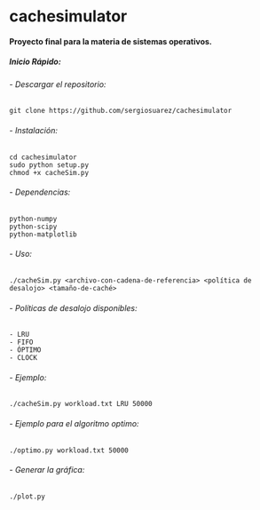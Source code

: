 # cachesimulator
#### Proyecto final para la materia de sistemas operativos.

##### Inicio Rápido:
###### - Descargar el repositorio:
	git clone https://github.com/sergiosuarez/cachesimulator

###### - Instalación:
	cd cachesimulator
	sudo python setup.py
	chmod +x cacheSim.py

###### - Dependencias:	
	python-numpy
	python-scipy
	python-matplotlib
	
###### - Uso:
	./cacheSim.py <archivo-con-cadena-de-referencia> <política de desalojo> <tamaño-de-caché>

###### - Políticas de desalojo disponibles:
	- LRU
	- FIFO
	- ÓPTIMO
	- CLOCK

###### - Ejemplo:
	./cacheSim.py workload.txt LRU 50000
  

###### - Ejemplo para el algoritmo optimo:
	./optimo.py workload.txt 50000
  
  
###### - Generar la gráfica:
	./plot.py
